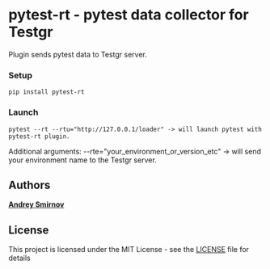 # pytest-rt - pytest data collector for Testgr

Plugin sends pytest data to Testgr server.

### Setup

```pip install pytest-rt```

### Launch
```
pytest --rt --rtu="http://127.0.0.1/loader" -> will launch pytest with pytest-rt plugin.
```
Additional arguments:
\-\-rte="your_environment_or_version_etc" -> will send your environment name to the Testgr server. 

## Authors
[**Andrey Smirnov**](https://github.com/and-sm)

## License
This project is licensed under the MIT License - see the [LICENSE](LICENSE) file for details

